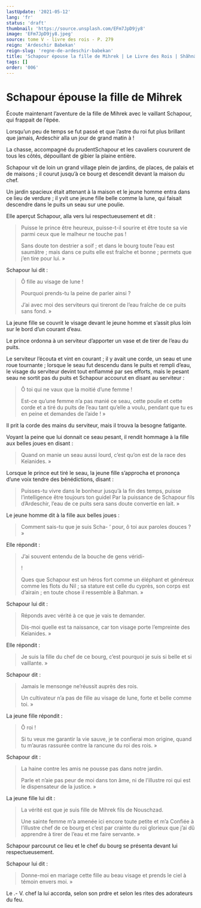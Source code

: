 ```yaml
---
lastUpdate: '2021-05-12'
lang: 'fr'
status: 'draft'
thumbnail: 'https://source.unsplash.com/EFm7JpD9jy8'
image: 'EFm7JpD9jy8.jpeg'
source: tome V - livre des rois - P. 279
reign: 'Ardeschir Babekan'
reign-slug: 'regne-de-ardeschir-babekan'
title: 'Schapour épouse la fille de Mihrek | Le Livre des Rois | Shâhnâmeh'
tags: []
order: '006'
---
```


<!-- LTeX: language=fr -->

# Schapour épouse la fille de Mihrek

Écoute maintenant l’aventure de la fille de Mihrek avec le vaillant Schapour, qui frappait de l’épée.

Lorsqu’un peu de temps se fut passé et que l’astre du roi fut plus brillant que jamais, Ardeschir alla un jour de grand matin à !

La chasse, accompagné du prudentSchapour et les cavaliers coururent de tous les côtés, dépouillant de gibier la plaine entière.

Schapour vit de loin un grand village plein de jardins, de places, de palais et de maisons ; il courut jusqu’à ce bourg et descendit devant la maison du chef.

Un jardin spacieux était attenant à la maison et le jeune homme entra dans ce lieu de verdure ; il yvit une jeune fille belle comme la lune, qui faisait descendre dans le puits un seau sur une poulie.

Elle aperçut Schapour, alla vers lui respectueusement et dit :

> Puisse le prince être heureux, puisse-t-il sourire et être toute sa vie parmi ceux que le malheur ne touche pas !
>
> Sans doute ton destrier a soif ; et dans le bourg toute l’eau est saumâtre ; mais dans ce puits elle est fraîche et bonne ; permets que j’en tire pour lui. »

Schapour lui dit :

> Ô fille au visage de lune !
>
> Pourquoi prends-tu la peine de parler ainsi ?
>
> J’ai avec moi des serviteurs qui tireront de l’eau fraîche de ce puits sans fond. »

La jeune fille se couvrit le visage devant le jeune homme et s’assit plus loin sur le bord d’un courant d’eau.

Le prince ordonna à un serviteur d’apporter un vase et de tirer de l’eau du puits.

Le serviteur l’écouta et vint en courant ; il y avait une corde, un seau et une roue tournante ; lorsque le seau fut descendu dans le puits et rempli d’eau, le visage du serviteur devint tout enflammé par ses efforts, mais le pesant seau ne sortit pas du puits et Schapour accourut en disant au serviteur :

> Ô toi qui ne vaux que la moitié d’une femme !
>
> Est-ce qu’une femme n’a pas manié ce seau, cette poulie et cette corde et a tiré du puits de l’eau tant qu’elle a voulu, pendant que tu es en peine et demandes de l’aide ! »

Il prit la corde des mains du serviteur, mais il trouva la besogne fatigante.

Voyant la peine que lui donnait ce seau pesant, il rendit hommage à la fille aux belles joues en disant :

> Quand on manie un seau aussi lourd, c’est qu’on est de la race des Keïanides. »

Lorsque le prince eut tiré le seau, la jeune fille s’approcha et prononça d’une voix tendre des bénédictions, disant :

> Puisses-tu vivre dans le bonheur jusqu’à la fin des temps, puisse l’intelligence être toujours ton guidel Par la puissance de Schapour fils d’Ardeschir, l’eau de ce puits sera sans doute convertie en lait. »

Le jeune homme dit à la fille aux belles joues :

> Comment sais-tu que je suis Scha-
’ pour, ô toi aux paroles douces ? »

Elle répondit :

> J’ai souvent entendu de la bouche de gens véridi-
>
> !
>
> Ques que Schapour est un héros fort comme un éléphant et généreux comme les flots du Nil ; sa stature est celle du cyprès, son corps est d’airain ; en toute chose il ressemble à Bahman. »

Schapour lui dit :

> Réponds avec vérité à ce que je vais te demander.
>
> Dis-moi quelle est ta naissance, car ton visage porte l’empreinte des Keïanides. »

Elle répondit :

> Je suis la fille du chef de ce bourg, c’est pourquoi je suis si belle et si vaillante. »

Schapour dit :

> Jamais le mensonge ne’réussit auprès des rois.
>
> Un cultivateur n’a pas de fille au visage de lune, forte et belle comme toi. »

La jeune fille répondit :

> Ô roi !
>
> Si tu veux me garantir la vie sauve, je te confierai mon origine, quand tu m’auras rassurée contre la rancune du roi des rois. »

Schapour dit :

> La haine contre les amis ne pousse pas dans notre jardin.
>
> Parle et n’aie pas peur de moi dans ton âme, ni de l’illustre roi qui est le dispensateur de la justice. »

La jeune fille lui dit :

> La vérité est que je suis fille de Mihrek fils de Nouschzad.
>
> Une sainte femme m’a amenée ici encore toute petite et m’a Confiée à l’illustre chef de ce bourg et c’est par crainte du roi glorieux que j’ai dû apprendre à tirer de l’eau et me faire servante. »

Schapour parcourut ce lieu et le chef du bourg se présenta devant lui respectueusement.

Schapour lui dit :

> Donne-moi en mariage cette fille au beau visage et prends le ciel à témoin envers moi. »

Le
.-
V. 
chef la lui accorda, selon son prdre et selon les rites des adorateurs du feu.
